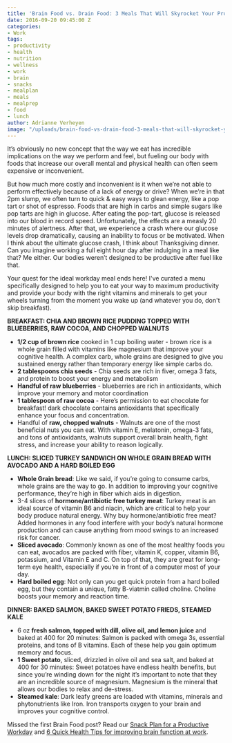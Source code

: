 ```yaml
---
title: 'Brain Food vs. Drain Food: 3 Meals That Will Skyrocket Your Productivity'
date: 2016-09-20 09:45:00 Z
categories:
- Work
tags:
- productivity
- health
- nutrition
- wellness
- work
- brain
- snacks
- mealplan
- meals
- mealprep
- food
- lunch
author: Adrianne Verheyen
image: "/uploads/brain-food-vs-drain-food-3-meals-that-will-skyrocket-your-productivity.jpg"
---
```


It’s obviously no new concept that the way we eat has incredible implications on the way we perform and feel, but fueling our body with foods that increase our overall mental and physical health can often seem expensive or inconvenient.

But how much more costly and inconvenient is it when we’re not able to perform effectively because of a lack of energy or drive? <!-- more --> When we’re in that 2pm slump, we often turn to quick & easy ways to glean energy, like a pop tart or shot of espresso. Foods that are high in carbs and simple sugars like pop tarts are high in glucose. After eating the pop-tart, glucose is released into our blood in record speed. Unfortunately, the effects are a measly 20 minutes of alertness. After that, we experience a crash where our glucose levels drop dramatically, causing an inability to focus or be motivated. When I think about the ultimate glucose crash, I think about Thanksgiving dinner. Can you imagine working a full eight hour day after indulging in a meal like that? Me either. Our bodies weren’t designed to be productive after fuel like that.

Your quest for the ideal workday meal ends here! I've curated a menu specifically designed to help you to eat your way to maximum productivity and provide your body with the right vitamins and minerals to get your wheels turning from the moment you wake up (and whatever you do, don't skip breakfast).

**BREAKFAST: CHIA AND BROWN RICE PUDDING TOPPED WITH BLUEBERRIES, RAW COCOA, AND CHOPPED WALNUTS**

* **1/2 cup of brown rice** cooked in 1 cup boiling water - brown rice is a whole grain filled with vitamins like magnesium that improve your cognitive health. A complex carb, whole grains are designed to give you sustained energy rather than temporary energy like simple carbs do.
* **2 tablespoons chia seeds** - Chia seeds are rich in fiver, omega 3 fats, and protein to boost your energy and metabolism
* **Handful of raw blueberries** - blueberries are rich in antioxidants, which improve your memory and motor coordination
* **1 tablespoon of raw cocoa** - Here’s permission to eat chocolate for breakfast! dark chocolate contains antioxidants that specifically enhance your focus and concentration.
* Handful of **raw, chopped walnuts** - Walnuts are one of the most beneficial nuts you can eat. With vitamin E, melatonin, omega-3 fats, and tons of antioxidants, walnuts support overall brain health, fight stress, and increase your ability to reason logically.

**LUNCH: SLICED TURKEY SANDWICH ON WHOLE GRAIN BREAD WITH AVOCADO AND A HARD BOILED EGG**

* **Whole Grain bread**: Like we said, if you’re going to consume carbs, whole grains are the way to go. In addition to improving your cognitive performance, they’re high in fiber which aids in digestion.
* 3-4 slices of **hormone/antibiotic free turkey meat**: Turkey meat is an ideal source of vitamin B6 and niacin, which are critical to help your body produce natural energy. Why buy hormone/antibiotic free meat? Added hormones in any food interfere with your body’s natural hormone production and can cause anything from mood swings to an increased risk for cancer.
* **Sliced avocado**: Commonly known as one of the most healthy foods you can eat, avocados are packed with fiber, vitamin K, copper, vitamin B6, potassium, and Vitamin E and C. On top of that, they are great for long-term eye health, especially if you’re in front of a computer most of your day.
* **Hard boiled egg**: Not only can you get quick protein from a hard boiled egg, but they contain a unique, fatty B-viatmin called choline. Choline boosts your memory and reaction time.

**DINNER: BAKED SALMON, BAKED SWEET POTATO FRIEDS, STEAMED KALE**

* 6 oz **fresh salmon, topped with dill, olive oil, and lemon juice** and baked at 400 for 20 minutes: Salmon is packed with omega 3s, essential proteins, and tons of B vitamins. Each of these help you gain optimum memory and focus.
* **1 Sweet potato**, sliced, drizzled in olive oil and sea salt, and baked at 400 for 30 minutes: Sweet potatoes have endless health benefits, but since you’re winding down for the night it’s important to note that they are an incredible source of magnesium. Magnesium is the mineral that allows our bodies to relax and de-stress.
* **Steamed kale**: Dark leafy greens are loaded with vitamins, minerals and phytonutrients like Iron. Iron transports oxygen to your brain and improves your cognitive control.

Missed the first Brain Food post? Read our [Snack Plan for a Productive Workday](http://fldwrk.io/stories/2016/09/14/brain-food-vs-drain-food-how-to-snack-your-way-to-productivity/) and [6 Quick Health Tips for improving brain function at work](http://fldwrk.io/stories/2016/09/14/brain-food-vs-drain-food-how-to-snack-your-way-to-productivity/).  
